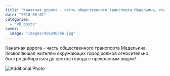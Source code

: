 ```yaml
---
title: "Канатная дорога - часть общественного транспорта Медельина, позволяющая жителям окружающих город хол..."
date: "2018-08-02"
categories: 
  - "vk_posts"
cover:
  image: "images/456240756.jpg"
---
```


Канатная дорога - часть общественного транспорта Медельина, позволяющая жителям окружающих город холмов относительно быстро добираться до центра города с прекрасным видом!

![Additional Photo](https://vodpop.ru/wp-content/uploads/2023/07/456240757.jpg)
